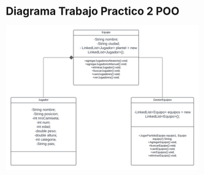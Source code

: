 <!DOCTYPE html>
<html lang="en">
<head>
    <meta charset="UTF-8">
    <meta name="viewport" content="width=device-width, initial-scale=1.0">
</head>
<body>
    <h1>Diagrama Trabajo Practico 2 POO</h1>
    <img src="./Diagrama/Diagrama Tp2.png" alt="Diagrama">
</body>
</html>

